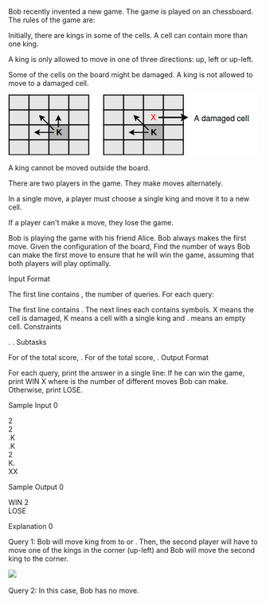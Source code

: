 Bob recently invented a new game. The game is played on an  chessboard. The rules of the game are:

Initially, there are kings in some of the cells. A cell can contain more than one king.

A king is only allowed to move in one of three directions: up, left or up-left.

Some of the cells on the board might be damaged. A king is not allowed to move to a damaged cell.

<img src="../images/bobs_game_img1.png">

A king cannot be moved outside the board.

There are two players in the game. They make moves alternately.

In a single move, a player must choose a single king and move it to a new cell.

If a player can't make a move, they lose the game.

Bob is playing the game with his friend Alice. Bob always makes the first move. Given the configuration of the board, Find the number of ways Bob can make the first move to ensure that he will win the game, assuming that both players will play optimally.

Input Format

The first line contains , the number of queries. For each query:

The first line contains .
The next  lines each contains  symbols. X means the cell is damaged, K means a cell with a single king and . means an empty cell.
Constraints

.
.
Subtasks

For  of the total score, .
For  of the total score, .
Output Format

For each query, print the answer in a single line: If he can win the game, print WIN X where  is the number of different moves Bob can make. Otherwise, print LOSE.

Sample Input 0 <br>

2<br>
2<br>
.K<br>
.K<br>
2<br>
K.<br>
XX<br>

Sample Output 0 <br>

WIN 2 <br>
LOSE <br>

Explanation 0 <br>

Query 1:
Bob will move king from  to  or . Then, the second player will have to move one of the kings in the corner (up-left) and Bob will move the second king to the corner.

<img src="../images/bobs_game_img2">

Query 2:
In this case, Bob has no move.
